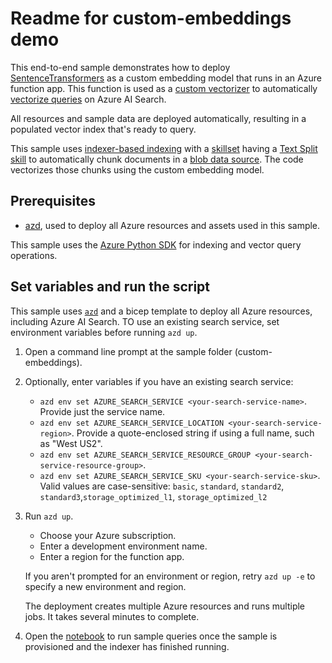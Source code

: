 # Readme for custom-embeddings demo

This end-to-end sample demonstrates how to deploy [SentenceTransformers](https://www.sbert.net/) as a custom embedding model that runs in an Azure function app. This function is used as a [custom vectorizer](https://learn.microsoft.com/azure/search/vector-search-how-to-configure-vectorizer) to automatically [vectorize queries](https://learn.microsoft.com/azure/search/vector-search-overview) on Azure AI Search.

All resources and sample data are deployed automatically, resulting in a populated vector index that's ready to query.

This sample uses [indexer-based indexing](https://learn.microsoft.com/azure/search/search-howto-create-indexers) with a [skillset](https://learn.microsoft.com/azure/search/cognitive-search-defining-skillset) having a [Text Split skill](https://learn.microsoft.com/azure/search/cognitive-search-skill-textsplit) to automatically chunk documents in a [blob data source](https://learn.microsoft.com/azure/search/search-howto-indexing-azure-blob-storage). The code vectorizes those chunks using the custom embedding model.

## Prerequisites

+ [azd](https://learn.microsoft.com/azure/developer/azure-developer-cli/install-azd), used to deploy all Azure resources and assets used in this sample.

This sample uses the [Azure Python SDK](https://learn.microsoft.com/en-us/python/api/azure-search-documents/?view=azure-python-preview) for indexing and vector query operations.

## Set variables and run the script

This sample uses [`azd`](https://learn.microsoft.com/azure/developer/azure-developer-cli/) and a bicep template to deploy all Azure resources, including Azure AI Search. TO use an existing search service, set environment variables before running `azd up`.

1. Open a command line prompt at the sample folder (custom-embeddings).

1. Optionally, enter variables if you have an existing search service:

   + `azd env set AZURE_SEARCH_SERVICE <your-search-service-name>`. Provide just the service name.
   + `azd env set AZURE_SEARCH_SERVICE_LOCATION <your-search-service-region>`. Provide a quote-enclosed string if using a full name, such as "West US2".
   + `azd env set AZURE_SEARCH_SERVICE_RESOURCE_GROUP <your-search-service-resource-group>`. 
   + `azd env set AZURE_SEARCH_SERVICE_SKU <your-search-service-sku>`. Valid values are case-sensitive: `basic`, `standard`, `standard2`, `standard3`,`storage_optimized_l1`, `storage_optimized_l2`

1. Run `azd up`.

   + Choose your Azure subscription.
   + Enter a development environment name.
   + Enter a region for the function app. 

   If you aren't prompted for an environment or region, retry `azd up -e` to specify a new environment and region.

   The deployment creates multiple Azure resources and runs multiple jobs. It takes several minutes to complete. 

1. Open the [notebook](./azure-search-custom-vectorization-sample.ipynb) to run sample queries once the sample is provisioned and the indexer has finished running.
